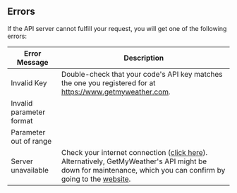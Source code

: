 ## Errors
If the API server cannot fulfill your request, you will get one of the following errors:

Error Message | Description
--------------|------------
Invalid Key   | Double-check that your code's API key matches the one you registered for at https://www.getmyweather.com.
Invalid parameter format | 
Parameter out of range |
Server unavailable | Check your internet connection ([click here](https://www.speedtest.net/)). Alternatively, GetMyWeather's API might be down for maintenance, which you can confirm by going to the [website](https://www.getmyweather.com). 
